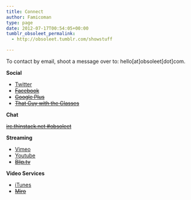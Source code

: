 ```yaml
---
title: Connect
author: Famicoman
type: page
date: 2012-07-17T00:54:05+00:00
tumblr_obsoleet_permalink:
  - http://obsoleet.tumblr.com/showstuff

---
```

To contact by email, shoot a message over to: hello[at]obsoleet[dot]com.

**Social**

  * [Twitter][5]  
  * [~~Facebook~~][6]  
  * [~~Google Plus~~][7]
  * [~~That Guy with the Glasses~~][1]

**Chat**

[~~irc.thinstack.net #obsoleet~~][4]

**Streaming**

  * [Vimeo][8]
  * [Youtube][9]
  * [~~Blip.tv~~][10]


**Video Services** 

  * [iTunes][2]
  * [~~Miro~~][3]

 [1]: http://thatguywiththeglasses.com/community/myvideos/obsoleet "TGWTG"
 [2]: http://itunes.apple.com/podcast/obsoleet/id378988732 "http://itunes.apple.com/podcast/obsoleet/id378988732"
 [3]: http://subscribe.getmiro.com/?url1=http://Obsoleet.blip.tv/rss "http://subscribe.getmiro.com/?url1=http://blip.tv/obsoleet/rss"
 [4]: irc://irc.thinstack.net/obsoleet
 [5]: https://twitter.com/ObsoleetTV
 [6]: http://www.facebook.com/Obsoleet
 [7]: https://plus.google.com/communities/112663155755900588616
 [8]: http://vimeo.com/obsoleet
 [9]: http://obsoleet.blip.tv/
 [10]: http://www.youtube.com/user/ObsoleetTV

